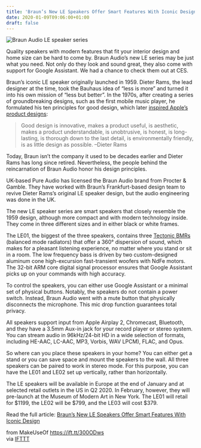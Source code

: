 ```yaml
---
title: 'Braun’s New LE Speakers Offer Smart Features With Iconic Design'
date: 2020-01-09T09:06:00+01:00
draft: false
---
```


![Braun Audio LE speaker series](https://static.makeuseof.com/wp-content/uploads/2020/01/Braun-Audio-LE01-Featured.jpg)

Quality speakers with modern features that fit your interior design and home size can be hard to come by. Braun Audio’s new LE series may be just what you need. Not only do they look and sound great, they also come with support for Google Assistant. We had a chance to check them out at CES.

Braun’s iconic LE speaker originally launched in 1959. Dieter Rams, the lead designer at the time, took the Bauhaus idea of “less is more” and turned it into his own mission of “less but better”. In the 1970s, after creating a series of groundbreaking designs, such as the first mobile music player, he formulated his ten principles for good design, which later [inspired Apple’s product designs](https://www.cnn.com/style/article/dieter-rams-film-exhibition-style-intl/index.html):

> Good design is innovative, makes a product useful, is aesthetic, makes a product understandable, is unobtrusive, is honest, is long-lasting, is thorough down to the last detail, is environmentally friendly, is as little design as possible. –Dieter Rams

Today, Braun isn’t the company it used to be decades earlier and Dieter Rams has long since retired. Nevertheless, the people behind the reincarnation of Braun Audio honor his design principles.

UK-based Pure Audio has licensed the Braun Audio brand from Procter & Gamble. They have worked with Braun’s Frankfurt-based design team to revive Dieter Rams’s original LE speaker design, but the audio engineering was done in the UK.

The new LE speaker series are smart speakers that closely resemble the 1959 design, although more compact and with modern technology inside. They come in three different sizes and in either black or white frames.

The LE01, the biggest of the three speakers, contains three [Tectonic BMRs](https://www.tectonicaudiolabs.com/audio-components/bmr-speakers/) (balanced mode radiators) that offer a 360° dispersion of sound, which makes for a pleasant listening experience, no matter where you stand or sit in a room. The low frequency bass is driven by two custom-designed aluminum cone high-excursion fast-transient woofers with NdFe motors. The 32-bit ARM core digital signal processor ensures that Google Assistant picks up on your commands with high accuracy.

To control the speakers, you can either use Google Assistant or a minimal set of physical buttons. Notably, the speakers do not contain a power switch. Instead, Braun Audio went with a mute button that physically disconnects the microphone. This mic drop function guarantees total privacy.

All speakers support input from Apple Airplay 2, Chromecast, Bluetooth, and they have a 3.5mm Aux-in jack for your record player or stereo system. You can stream audio in 96kHz/24-bit HD in a wide selection of formats, including HE-AAC, LC-AAC, MP3, Vorbis, WAV LPCM), FLAC, and Opus.

So where can you place these speakers in your home? You can either get a stand or you can save space and mount the speakers to the wall. All three speakers can be paired to work in stereo mode. For this purpose, you can have the LE01 and LE02 set up vertically, rather than horizontally.

The LE speakers will be available in Europe at the end of January and at selected retail outlets in the US in Q2 2020. In February, however, they will pre-launch at the Museum of Modern Art in New York. The LE01 will retail for $1199, the LE02 will be $799, and the LE03 will cost $379.

Read the full article: [Braun’s New LE Speakers Offer Smart Features With Iconic Design](https://www.makeuseof.com/tag/braun-audio-le-speakers/)

  
  
from MakeUseOf https://ift.tt/300ODws  
via [IFTTT](https://ifttt.com/?ref=da&site=blogger)